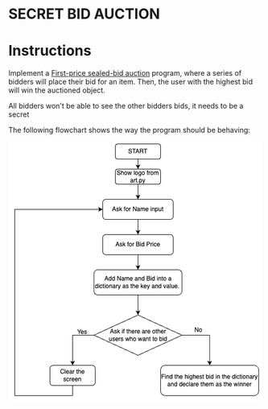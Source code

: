 # SECRET BID AUCTION

# Instructions

Implement a [First-price sealed-bid auction](https://en.wikipedia.org/wiki/First-price_sealed-bid_auction) program, where a series of bidders will place their bid for an item. Then, the user with the highest bid will win the auctioned object.

All bidders won't be able to see the other bidders bids, it needs to be a secret

The following flowchart shows the way the program should be behaving:

![Flow Chart](flowchart.png)
